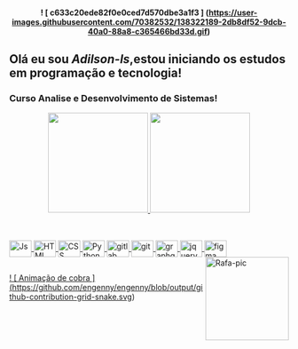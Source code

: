 <h4 align = "center">
 
! [ c633c20ede82f0e0ced7d570dbe3a1f3 ] (https://user-images.githubusercontent.com/70382532/138322189-2db8df52-9dcb-40a0-88a8-c365466bd33d.gif)

##  Olá eu sou _*Adilson-ls*_,estou iniciando os estudos em programação e tecnologia!
 
### Curso Analise e Desenvolvimento de Sistemas!

<div align = "center">
  <a href="https://github.com/Adilson-ls">
  <img height = "180em" src = "https://github-readme-stats.vercel.app/api?username=Adilson-ls&show_icons=true&theme=dracula&include_all_commits=true&count_private=true" />
  <img height = "180em" src = "https://github-readme-stats.vercel.app/api/top-langs/?username=Adilson-ls&layout=compact&langs_count=6&theme=dracula" /> 
</div>

##


 <div style = "display: inline_block"> <br>
  <img align = "center" alt = "Js" height = "30" width = "40" src = "https://raw.githubusercontent.com/devicons/devicon/master/icons/javascript/javascript-plain .svg ">
  <img align = "center" alt = "HTML" height = "30" width = "40" src = "https://raw.githubusercontent.com/devicons/devicon/master/icons/html5/html5-original .svg ">
  <img align = "center" alt = "CSS" height = "30" width = "40" src = "https://raw.githubusercontent.com/devicons/devicon/master/icons/css3/css3-original .svg ">
  <img align = "center" alt = "Python" height = "30" width = "40" src = "https://raw.githubusercontent.com/devicons/devicon/master/icons/python/python-original .svg ">
  <img align = "center" alt = "gitlab" height = "30" width = "40" src = "https://cdn.jsdelivr.net/gh/devicons/devicon/icons/gitlab/gitlab-original .svg "/>
  <img align = "center" alt = "git" height = "30" width = "40" src = "https://cdn.jsdelivr.net/gh/devicons/devicon/icons/git/git-original .svg "/>
  <img align = "center" alt = "graphql" height = "30" width = "40" src = "https://cdn.jsdelivr.net/gh/devicons/devicon/icons/graphql/graphql-plain .svg "/>
  <img align = "center" alt = "jquery" height = "30" width = "40" src = "https://cdn.jsdelivr.net/gh/devicons/devicon/icons/jquery/jquery-original .svg "/>
  <img align = "center" alt = "figma" height = "30" width = "40" src = "https://cdn.jsdelivr.net/gh/devicons/devicon/icons/figma/figma-original .svg "/>
  <img align = "right" alt = "Rafa-pic" height = "150" src = "https://media.discordapp.net/attachments/814295711968788522/892768045100068905/download20210903103810.png?width=473&height=473" data- canonical-src = "https://media.discordapp.net/attachments/814295711968788522/892768045100068905/download20210903103810.png?width=473&height=473" style = "max-width: 100%;">
</div>
  
  ##

 
   ! [ Animação de cobra ] (https://github.com/engenny/engenny/blob/output/github-contribution-grid-snake.svg)
 
 
